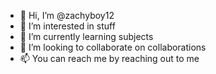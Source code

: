 - 👋 Hi, I’m @zachyboy12
- 👀 I’m interested in stuff
- 🌱 I’m currently learning subjects
- 💞️ I’m looking to collaborate on collaborations
- 📫 You can reach me by reaching out to me

<!---
zachyboy12/zachyboy12 is a ✨ special ✨ repository because its `README.md` (this file) appears on your GitHub profile.
You can click the Preview link to take a look at your changes.
--->
